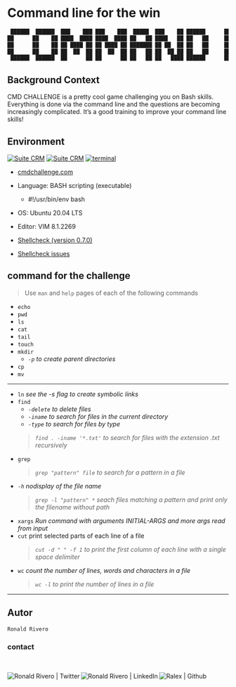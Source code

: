 # Command line for the win

```bash
 ██████  ██████  ███    ███ ███    ███  █████  ███    ██ ██████      ██      ██ ███    ██ ███████
██      ██    ██ ████  ████ ████  ████ ██   ██ ████   ██ ██   ██     ██      ██ ████   ██ ██
██      ██    ██ ██ ████ ██ ██ ████ ██ ███████ ██ ██  ██ ██   ██     ██      ██ ██ ██  ██ █████
██      ██    ██ ██  ██  ██ ██  ██  ██ ██   ██ ██  ██ ██ ██   ██     ██      ██ ██  ██ ██ ██
 ██████  ██████  ██      ██ ██      ██ ██   ██ ██   ████ ██████      ███████ ██ ██   ████ ███████
```

## Background Context

CMD CHALLENGE is a pretty cool game challenging you on Bash skills. Everything is done via the command line and the questions are becoming increasingly complicated. It’s a good training to improve your command line skills!

## Environment

<div>
<!-- ubuntu -->
<a href="https://ubuntu.com/" target="_blank"> <img height="" src="https://img.shields.io/static/v1?label=&message=Ubuntu&color=E95420&logo=Ubuntu&logoColor=E95420&labelColor=2F333A" alt="Suite CRM"></a>
<!-- vim -->
<a href="https://www.vim.org/" target="_blank"> <img height="" src="https://img.shields.io/static/v1?label=&message=Vim&color=019733&logo=Vim&logoColor=019733&labelColor=2F333A" alt="Suite CRM"></a>
<!-- bash -->
  <a href="https://www.gnu.org/software/bash/" target="_blank"> <img height="" src="https://img.shields.io/static/v1?label=&message=GNU%20Bash&color=4EAA25&logo=GNU%20Bash&logoColor=4EAA25&labelColor=2F333A" alt="terminal"></a>

</div>

<!-- cmd challente -->
* <a href="https://cmdchallenge.com/" target="_blank"> cmdchallenge.com</a>

* Language: BASH scripting (executable)
  * #!/usr/bin/env bash

* OS: Ubuntu 20.04 LTS

* Editor: VIM 8.1.2269

* [Shellcheck (version 0.7.0)](https://github.com/koalaman/shellcheck#installing)

* [Shellcheck issues](https://github.com/koalaman/shellcheck/wiki/SC2034)

## command for the challenge

> Use ```man``` and ```help``` pages of each of the following commands

* ```echo```
* ```pwd```
* ```ls```
* ```cat```
* ```tail```
* ```touch```
* ```mkdir```
  * *```-p``` to create parent directories*
* ```cp```
* ```mv```

***

* ```ln``` *see the -s flag to create symbolic links*
* ```find```
  * *```-delete``` to delete files*
  * *```-iname``` to search for files in the current directory*
  * *```-type``` to search for files by type*
  > *```find . -iname '*.txt'``` to search for files with the extension .txt recursively*
* ```grep```
  > *```grep "pattern" file``` to search for a pattern in a file*
* *```-h``` nodisplay of the file name*
  > *```grep -l "pattern" *``` seach files matching a pattern and print only the filename without path*
* ```xargs``` *Run command with arguments INITIAL-ARGS and more args read from input*
* ```cut``` print selected parts of each line of a file
  > *```cut -d " " -f 1``` to print the first column of each line with a single space delimiter*
* ```wc``` *count the number of lines, words and characters in a file*
  > *```wc -l``` to print the number of lines in a file*

***

## Autor

```bash
Ronald Rivero
```

### contact

<br>
<div>
<a href="https://twitter.com/ralex_uy" target="_blank">  <img align="left" alt="Ronald Rivero | Twitter" src="https://img.shields.io/twitter/follow/ralex_uy?style=social"/> </a>

<a href="https://www.linkedin.com/in/ronald-rivero/" target="_blank">  <img align="left" alt="Ronald Rivero | LinkedIn" src="https://img.shields.io/badge/LinkedIn-blue?style=social&logo=linkedin"/> </a>

<a href="https://github.com/ralexrivero/" target="_blank">  <img align="left" src="https://img.shields.io/github/followers/ralexrivero?style=social" alt="Ralex | Github"> </a>
</br>
</div>
